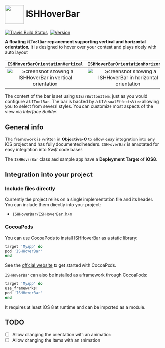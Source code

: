 # <img src="icon.png" align="center" width="60" height="60"> ISHHoverBar

[![Travis Build Status](https://travis-ci.org/iosphere/ISHHoverBar.svg?branch=master)](http://travis-ci.org/iosphere/ISHHoverBar)&nbsp;
[![Version](http://cocoapod-badges.herokuapp.com/v/ISHHoverBar/badge.png)](http://cocoadocs.org/docsets/ISHHoverBar)

**A floating `UIToolBar` replacement supporting vertical and horizontal orientation.**
It is designed to hover over your content and plays nicely with auto layout.

`ISHHoverBarOrientationVertical` |  `ISHHoverBarOrientationHorizontal`
:-------------------------:|:-------------------------:
![Screenshot showing a ISHHoverBar in vertical orientation](screenshot_vertical.png) | ![Screenshot showing a ISHHoverBar in horizontal orientation](screenshot_horizontal.png)

The content of the bar is set using `UIBarButtonItems` just as you would configure a `UIToolBar`. 
The bar is backed by a `UIVisualEffectsView` allowing you to select from several styles. 
You can customize most aspects of the view via *Interface Builder*.

## General info

The framework is written in **Objective-C** to allow easy integration into any iOS project 
and has fully documented headers. `ISHHoverBar` is annotated for easy integration into 
*Swift* code bases.

The `ISHHoverBar` class and sample app have a **Deployment Target** of **iOS8**.

## Integration into your project

### Include files directly

Currently the project relies on a single implementation file and its header. 
You can include them directly into your project:

* `ISHHoverBar/ISHHoverBar.h/m`

### CocoaPods

You can use CocoaPods to install ISHHoverBar as a static library:

```ruby
target 'MyApp' do
pod 'ISHHoverBar'
end
```

See the [official website](https://cocoapods.org/#get_started) to get started with
CocoaPods.

`ISHHoverBar` can also be installed as a framework through CocoaPods:

```ruby
target 'MyApp' do
use_frameworks!
pod 'ISHHoverBar'
end
```

It requires at least iOS 8 at runtime and can be imported as a module.

## TODO

* [ ] Allow changing the orientation with an animation
* [ ] Allow changing the items with an animation
